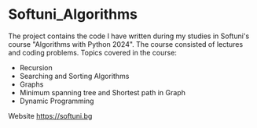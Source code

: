 # Softuni_Algorithms

The project contains the code I have written during my studies in Softuni's course "Algorithms with Python 2024". The course consisted of lectures and coding problems.
Topics covered in the course:

- Recursion
- Searching and Sorting Algorithms
- Graphs 
- Minimum spanning tree and Shortest path in Graph
- Dynamic Programming

Website https://softuni.bg
